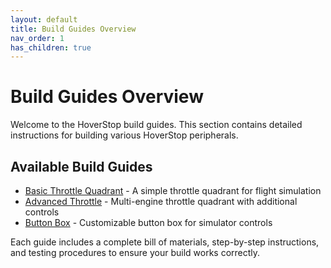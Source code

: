 ```yaml
---
layout: default
title: Build Guides Overview
nav_order: 1
has_children: true
---
```


# Build Guides Overview

Welcome to the HoverStop build guides. This section contains detailed instructions for building various HoverStop peripherals.

## Available Build Guides

- [Basic Throttle Quadrant](basic-throttle/) - A simple throttle quadrant for flight simulation
- [Advanced Throttle](advanced-throttle/) - Multi-engine throttle quadrant with additional controls
- [Button Box](button-box/) - Customizable button box for simulator controls

Each guide includes a complete bill of materials, step-by-step instructions, and testing procedures to ensure your build works correctly.